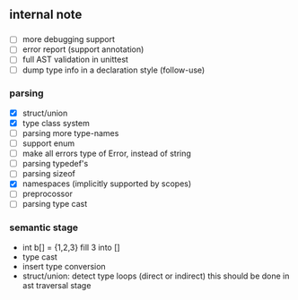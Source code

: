 ## internal note

### 
+ [ ] more debugging support
+ [ ] error report (support annotation)
+ [ ] full AST validation in unittest
+ [ ] dump type info in a declaration style (follow-use)

### parsing
+ [x] struct/union
+ [x] type class system
+ [ ] parsing more type-names
+ [ ] support enum
+ [ ] make all errors type of Error, instead of string
+ [ ] parsing typedef's
+ [ ] parsing sizeof
+ [x] namespaces (implicitly supported by scopes)
+ [ ] preprocossor
+ [ ] parsing type cast

### semantic stage

+ int b[] = {1,2,3}
fill 3 into []
+ type cast
+ insert type conversion
+ struct/union: detect type loops (direct or indirect)
    this should be done in ast traversal stage


